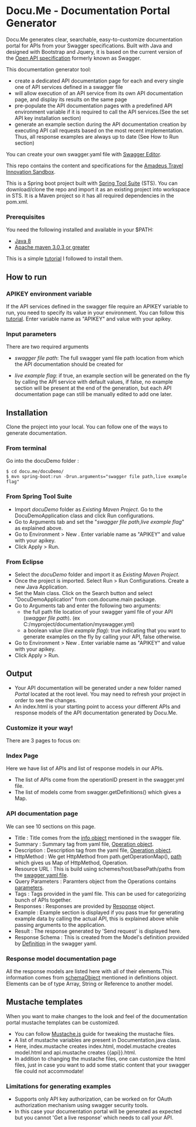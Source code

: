 # Docu.Me - Documentation Portal Generator

Docu.Me generates clear,  searchable, easy-to-customize documentation portal for APIs from your Swagger specifications.
Built with Java and designed with Bootstrap and Jquery, it is based on the current version of the [Open API specification](https://github.com/OAI/OpenAPI-Specification) formerly known as Swagger.

This documentation generator tool:

 - create a dedicated API documentation page for each and every single one of API services defined in a swagger file
 - will allow execution of an API service from its own API documentation page, and display its results on the same page
 - pre-populate the API documentation pages with a predefined API environment variable if it is required to call the API services.(See the set API key installation section)
 - generate an example section during the API documentation creation by executing API call requests based on the most recent implementation. Thus, all response examples are always up to date (See How to Run section) 
	  
You can create your own swagger.yaml file with [Swagger Editor](http://editor.swagger.io/#/).

This repo contains the content and specifications for the [Amadeus Travel Innovation Sandbox](https://sandbox.amadeus.com).  

This is a Spring boot project built with [Spring Tool Suite](https://spring.io/tools/sts/all) (STS).
You can download/clone the repo and import it as an existing project into workspace in STS.
It is a Maven project so it has all required dependencies in the pom.xml.

### Prerequisites
You need the following installed and available in your $PATH:

* [Java 8](http://www.oracle.com/technetwork/java/javase/downloads/jdk8-downloads-2133151.html)
* [Apache maven 3.0.3 or greater](http://maven.apache.org/install.html)

This is a simple [tutorial](https://www.mkyong.com/maven/how-to-install-maven-in-windows/) I followed to install them.


## How to run 
### APIKEY environment variable
If the API services defined in the swagger file require an APIKEY variable to run, you need to specify its value in your environment.
You can follow this [tutorial](https://www.java.com/en/download/help/path.xml).
Enter variable name as "APIKEY" and value with your apikey.

### Input parameters
There are two required arguments


- *swagger file path*:  The full swagger yaml file path location from which the API documentation should be created for

- *live example flag*: if true, an example section will be generated on the fly by calling the API service with default values, if false, no example section will be present at the end of the generation, but each API documentation page can still be manually edited to add one later. 

## Installation
Clone the project into your local. You can follow one of the ways to generate documentation.

### From terminal

Go into the docuDemo folder :

	$ cd docu.me/docuDemo/
	$ mvn spring-boot:run -Drun.arguments="swagger file path,live example flag"	


### From Spring Tool Suite

* Import _docuDemo_ folder as *Existing Maven Project*. Go to the DocuDemoApplication class and click Run configurations.
* Go to Arguments tab and set the "*swagger file path*,*live example flag*" as explained above.
* Go to Environment > New . Enter variable name as "APIKEY" and value with your apikey.
* Click Apply > Run.

### From Eclipse

* Select the _docuDemo_ folder and import it as *Existing Maven Project*.
* Once the project is imported. Select Run > Run Configurations. Create a new Java Application.
* Set the Main class. Click on the Search button and select "DocuDemoApplication" from com.docume.main package.
* Go to Arguments tab and enter the following two arguments:
  - the full path file location of your swagger yaml file of your API (*swagger file path*). (ex C:/myproject/documentation/myswagger.yml)
  - a boolean value (*live example flag*): true indicating that you want to generate examples on the fly by calling your API, false otherwise.
* Go to Environment > New . Enter variable name as "APIKEY" and value with your apikey.
* Click Apply > Run.

## Output

* Your API documentation will be generated under a new folder named _Portal_ located at the root level. You may need to refresh your project in order to see the changes.
* An index.html is your starting point to access your  different APIs and response models of the API documentation generated by Docu.Me.

### Customize it your way!

There are 3 pages to focus on:

### Index Page

Here we have list of APIs and list of response models in our APIs.

* The list of APIs come from the operationID present in the swagger.yml file.
* The list of models come from swagger.getDefinitions() which gives a Map.

### API documentation page

We can see 10 sections on this page.

* Title : Title comes from the [info object](https://github.com/OAI/OpenAPI-Specification/blob/master/versions/2.0.md#info-object) mentioned in the swagger file.
* Summary : Summary tag from yaml file, [Operation object](https://github.com/OAI/OpenAPI-Specification/blob/master/versions/2.0.md#operationObject).
* Description : Description tag from the yaml file, [Operation object](https://github.com/OAI/OpenAPI-Specification/blob/master/versions/2.0.md#operationObject).
* HttpMethod : We get HttpMethod from path.getOperationMap(), [path](https://github.com/OAI/OpenAPI-Specification/blob/master/versions/2.0.md#paths-object) which gives us Map of HttpMethod, Operation.
* Resource URL : This is build using  schemes/host/basePath/paths from the [swagger yaml file](https://github.com/OAI/OpenAPI-Specification/blob/master/versions/2.0.md#swagger-object).
* Query Parameters : Paramters object from the Operations contains [parameters](https://github.com/OAI/OpenAPI-Specification/blob/master/versions/2.0.md#parameterObject).
* Tags : Tags provided in the yaml file. This can be used for categorizing bunch of APIs together.
* Responses : Responses are provided by [Response](https://github.com/OAI/OpenAPI-Specification/blob/master/versions/2.0.md#responsesObject) object.
* Example : Example section is displayed if you pass true for generating example data by calling the actual API, this is explained above while passing arguments to the application.
* Result : The response generated by 'Send request' is displayed here.
* Response Schema : This is created from the Model's definition provided by [Definition](https://github.com/OAI/OpenAPI-Specification/blob/master/versions/2.0.md#definitionsObject) in the swagger yaml.

### Response model documentation page

All the response models are listed here with all of their elements.This information comes from [schemaObject](https://github.com/OAI/OpenAPI-Specification/blob/master/versions/2.0.md#schemaObject) mentioned in definitions object. Elements can be of type Array, String or Reference to another model.

## Mustache templates

When you want to make changes to the look and feel of the documentation portal mustache templates can be customized.
* You can follow [Mustache.js](https://mustache.github.io/mustache.5.html) guide for tweaking the mustache files.
* A list of mustache variables are present in Documentation.java class.
* Here, index.mustache creates index.html, model.mustache creates model.html and api.mustache creates {{api}}.html.
* In addition to changing the mustache files, one can customize the html files, just in case you want to add some static content that your swagger file could not accommodate!

### Limitations for generating examples

* Supports only API key authorization, can be worked on for OAuth authorization mechanism using swagger security tools.
* In this case your documentation portal will be generated as expected but you cannot 'Get a live response' which needs to call your API.